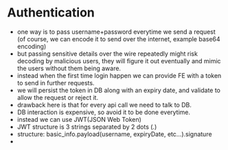 # Authentication

- one way is to pass username+password everytime we send a request (of course, we can encode it to send over the internet, example base64 encoding)
- but passing sensitive details over the wire repeatedly might risk decoding by malicious users, they will figure it out eventually and mimic the users without them being aware.
- instead when the first time login happen we can provide FE with a token to send in further requests.
- we will persist the token in DB along with an expiry date, and validate to allow the request or reject it.
- drawback here is that for every api call we need to talk to DB.
- DB interaction is expensive, so avoid it to be done everytime.
- instead we can use JWT(JSON Web Token)
- JWT structure is 3 strings separated by 2 dots (.)
- structure: basic_info.payload(username, expiryDate, etc...).signature
- 